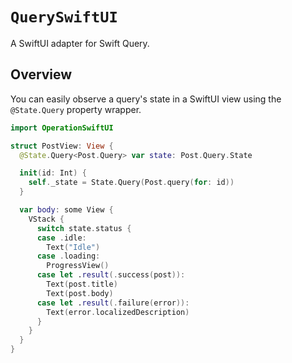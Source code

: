 # ``QuerySwiftUI``

A SwiftUI adapter for Swift Query.

## Overview

You can easily observe a query's state in a SwiftUI view using the `@State.Query` property wrapper.

```swift
import OperationSwiftUI

struct PostView: View {
  @State.Query<Post.Query> var state: Post.Query.State

  init(id: Int) {
    self._state = State.Query(Post.query(for: id))
  }

  var body: some View {
    VStack {
      switch state.status {
      case .idle:
        Text("Idle")
      case .loading:
        ProgressView()
      case let .result(.success(post)):
        Text(post.title)
        Text(post.body)
      case let .result(.failure(error)):
        Text(error.localizedDescription)
      }
    }
  }
}
```
